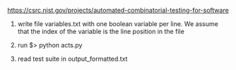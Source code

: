 https://csrc.nist.gov/projects/automated-combinatorial-testing-for-software

1. write file variables.txt with one boolean variable per line. We
assume that the index of the variable is the line position in the file

2. run $> python acts.py

3. read test suite in output_formatted.txt